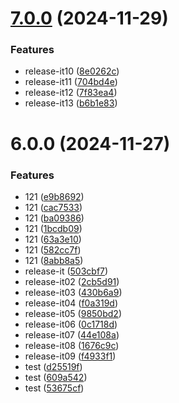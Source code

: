 # [7.0.0](https://github.com/cychnfang/axios-admin-model/compare/v6.0.0...v7.0.0) (2024-11-29)

### Features

- release-it10 ([8e0262c](https://github.com/cychnfang/axios-admin-model/commit/8e0262c436d6c363822a8b8b6f876d708b688880))
- release-it11 ([704bd4e](https://github.com/cychnfang/axios-admin-model/commit/704bd4ef5765248810e6bc5a0b290305d0ff6d7b))
- release-it12 ([7f83ea4](https://github.com/cychnfang/axios-admin-model/commit/7f83ea4fec19cebbdf8a1b5ee77ed0e15325dc45))
- release-it13 ([b6b1e83](https://github.com/cychnfang/axios-admin-model/commit/b6b1e83c033bbdd8e9ac14294a2ee64e496079da))

# 6.0.0 (2024-11-27)

### Features

- 121 ([e9b8692](https://github.com/cychnfang/axios-admin-model/commit/e9b86924643e85dba01f3a566f95899061eb017c))
- 121 ([cac7533](https://github.com/cychnfang/axios-admin-model/commit/cac7533457652ca84b7da518cca5c8f91036dfc3))
- 121 ([ba09386](https://github.com/cychnfang/axios-admin-model/commit/ba0938615e0b88ff1ab01c9fca3e24ab9527c07c))
- 121 ([1bcdb09](https://github.com/cychnfang/axios-admin-model/commit/1bcdb0952055d5a9e5664e569e691a0d272eeec6))
- 121 ([63a3e10](https://github.com/cychnfang/axios-admin-model/commit/63a3e10e9b66376a0980618ca9bb7184c1e81ea8))
- 121 ([582cc7f](https://github.com/cychnfang/axios-admin-model/commit/582cc7fc13b69f0e6cb200c69942cf38642cc931))
- 121 ([8abb8a5](https://github.com/cychnfang/axios-admin-model/commit/8abb8a5c3096de9a7b9058a6c186f90883cc01d5))
- release-it ([503cbf7](https://github.com/cychnfang/axios-admin-model/commit/503cbf7a918018b11b8c836cf56392f7930d34a1))
- release-it02 ([2cb5d91](https://github.com/cychnfang/axios-admin-model/commit/2cb5d911d20a5cb8170f78d7e04ffc79d782ecae))
- release-it03 ([430b6a9](https://github.com/cychnfang/axios-admin-model/commit/430b6a9e41ec1509c3e503840ddfd96150f5ca90))
- release-it04 ([f0a319d](https://github.com/cychnfang/axios-admin-model/commit/f0a319dcfc6fdc98460fe55b81f8c9bdbe628375))
- release-it05 ([9850bd2](https://github.com/cychnfang/axios-admin-model/commit/9850bd2ec7b3f4062abdc3ed68b1c78fa4ee9fa1))
- release-it06 ([0c1718d](https://github.com/cychnfang/axios-admin-model/commit/0c1718df8e7cbb80b92b7f3c21a4a01f48dbaff5))
- release-it07 ([44e108a](https://github.com/cychnfang/axios-admin-model/commit/44e108af3c3fedccc3b7bd68b76d1b698df8080a))
- release-it08 ([1676c9c](https://github.com/cychnfang/axios-admin-model/commit/1676c9c6d9bf1b3b4b254df48329501577c3bbae))
- release-it09 ([f4933f1](https://github.com/cychnfang/axios-admin-model/commit/f4933f1692af3c5bee74e62a84fa9f181b09ae92))
- test ([d25519f](https://github.com/cychnfang/axios-admin-model/commit/d25519fec2703794381fe186c7b753ae1e75e443))
- test ([609a542](https://github.com/cychnfang/axios-admin-model/commit/609a542ee22e70be58312eae1a2d7ccff57ce356))
- test ([53675cf](https://github.com/cychnfang/axios-admin-model/commit/53675cf009e7e907e0e931206b6cb41fe3aca4cd))
